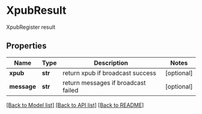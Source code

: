 # XpubResult

XpubRegister result
## Properties
Name | Type | Description | Notes
------------ | ------------- | ------------- | -------------
**xpub** | **str** | return xpub if broadcast success | [optional] 
**message** | **str** | return messages if broadcast failed | [optional] 

[[Back to Model list]](../README.md#documentation-for-models) [[Back to API list]](../README.md#documentation-for-api-endpoints) [[Back to README]](../README.md)


